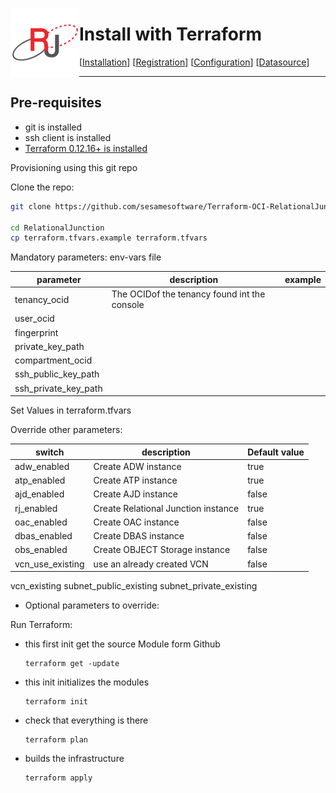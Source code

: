  <a href="http://www.sesamesoftware.com"><img align=left src="../images/RJOrbit110x110.png"></img></a>

# Install with Terraform

[[Installation](installguide.md)] [[Registration](RegistrationGuide.md)] [[Configuration](configurationGuide.md)] [[Datasource](DatasourceGuide.md)]

---

## Pre-requisites

* git is installed
* ssh client is installed
* [Terraform 0.12.16+ is installed](Supporting/OCI-Prerequisites.md#Install-Terraform)

Provisioning using this git repo

Clone the repo:

```bash
git clone https://github.com/sesamesoftware/Terraform-OCI-RelationalJunction.git RelationalJunction

cd RelationalJunction
cp terraform.tfvars.example terraform.tfvars
```

Mandatory parameters: env-vars file

|parameter|description|example|
|---|---|---|
|tenancy_ocid|The OCIDof the tenancy found int the console
|user_ocid|
|fingerprint|
|private_key_path|
|compartment_ocid|
|ssh_public_key_path|
|ssh_private_key_path|

Set Values in terraform.tfvars

Override other parameters:

|switch|description|Default value|
|---|---|---|
|adw_enabled|Create ADW instance|true|
|atp_enabled|Create ATP instance|true|
|ajd_enabled|Create AJD instance|false|
|rj_enabled|Create Relational Junction instance|true|
|oac_enabled|Create OAC instance|false|
|dbas_enabled|Create DBAS instance|false|
|obs_enabled|Create OBJECT Storage instance|false|
|vcn_use_existing|use an already created VCN|false|

vcn_existing
subnet_public_existing
subnet_private_existing

* Optional parameters to override:

Run Terraform:

* this first init get the source Module form Github

    ```hcl
    terraform get -update
    ```

* this init initializes the modules
  
    ```hcl
    terraform init
    ```

* check that everything is there

    ```hcl
    terraform plan
    ```

* builds the infrastructure

    ```hcl
    terraform apply
    ```
